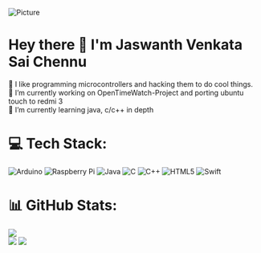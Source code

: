 ![Picture](https://user-images.githubusercontent.com/10300504/226830685-f1dc7e5c-e015-4bde-ab65-602862afc262.png)

# Hey there 👋 I'm Jaswanth Venkata Sai Chennu
🙂 I like programming microcontrollers and hacking them to do cool things.<br>🔭 I’m currently working on OpenTimeWatch-Project and porting ubuntu touch to redmi 3<br>🌱 I’m currently learning java, c/c++ in depth


# 💻 Tech Stack:
![Arduino](https://img.shields.io/badge/-Arduino-00979D?style=for-the-badge&logo=Arduino&logoColor=white) ![Raspberry Pi](https://img.shields.io/badge/-Raspberry_Pi-C51A4A?style=for-the-badge&logo=Raspberry-Pi) ![Java](https://img.shields.io/badge/java-%23ED8B00.svg?style=for-the-badge&logo=openjdk&logoColor=white) ![C](https://img.shields.io/badge/c-%2300599C.svg?style=for-the-badge&logo=c&logoColor=white) ![C++](https://img.shields.io/badge/c++-%2300599C.svg?style=for-the-badge&logo=c%2B%2B&logoColor=white) ![HTML5](https://img.shields.io/badge/html5-%23E34F26.svg?style=for-the-badge&logo=html5&logoColor=white) ![Swift](https://img.shields.io/badge/swift-F54A2A?style=for-the-badge&logo=swift&logoColor=white) 
# 📊 GitHub Stats:
![](https://github-readme-stats.vercel.app/api?username=jaswch&theme=default&hide_border=false&include_all_commits=true&count_private=true)<br/>
![](https://github-readme-stats.vercel.app/api/top-langs/?username=jaswch&theme=default&hide_border=false&include_all_commits=true&count_private=true&layout=compact)
[![](https://github-readme-activity-graph.vercel.app/graph?username=jaswch&theme=react)](https://github.com/jaswch/github-readme-activity-graph)
